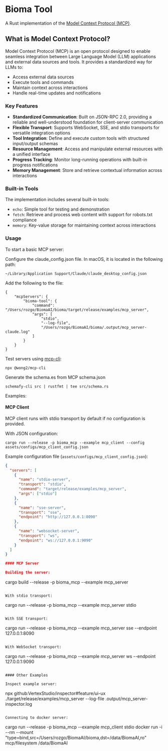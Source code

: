 # Bioma Tool

A Rust implementation of the [Model Context Protocol (MCP)](https://modelcontextprotocol.io).

## What is Model Context Protocol?

Model Context Protocol (MCP) is an open protocol designed to enable seamless integration between Large Language Model (LLM) applications and external data sources and tools. It provides a standardized way for LLMs to:

- Access external data sources
- Execute tools and commands
- Maintain context across interactions
- Handle real-time updates and notifications

### Key Features

- **Standardized Communication**: Built on JSON-RPC 2.0, providing a reliable and well-understood foundation for client-server communication
- **Flexible Transport**: Supports WebSocket, SSE, and stdio transports for versatile integration options
- **Tool Integration**: Define and execute custom tools with structured input/output schemas
- **Resource Management**: Access and manipulate external resources with a unified interface
- **Progress Tracking**: Monitor long-running operations with built-in progress notifications
- **Memory Management**: Store and retrieve contextual information across interactions

### Built-in Tools

The implementation includes several built-in tools:

- `echo`: Simple tool for testing and demonstration
- `fetch`: Retrieve and process web content with support for robots.txt compliance
- `memory`: Key-value storage for maintaining context across interactions

### Usage

To start a basic MCP server:

Configure the claude_config.json file. In macOS, it is located in the following path:

```
~/Library/Application Support/Claude/claude_desktop_config.json
```

Add the following to the file:

```
{
    "mcpServers": {
        "bioma-tool": {
            "command": "/Users/rozgo/BiomaAI/bioma/target/release/examples/mcp_server",
            "args": [
                "stdio",
                "--log-file",
                "/Users/rozgo/BiomaAI/bioma/.output/mcp_server-claude.log"
            ]
        }
    }
}
```

Test servers using [mcp-cli](https://github.com/wong2/mcp-cli):

```
npx @wong2/mcp-cli
```

Generate the schema.es from MCP schema.json

```
schemafy-cli src | rustfmt | tee src/schema.rs
```

Examples:

#### MCP Client

MCP client runs with stdio transport by default if no configuration is provided.

With JSON configuration:

```
cargo run --release -p bioma_mcp --example mcp_client --config assets/configs/mcp_client_config.json
```

Example configuration file (`assets/configs/mcp_client_config.json`):

```json
{
  "servers": [
    {
      "name": "stdio-server",
      "transport": "stdio",
      "command": "target/release/examples/mcp_server",
      "args": ["stdio"]
    },
    {
      "name": "sse-server",
      "transport": "sse",
      "endpoint": "http://127.0.0.1:8090"
    },
    {
      "name": "websocket-server",
      "transport": "ws",
      "endpoint": "ws://127.0.0.1:9090"
    }
  ]
}

#### MCP Server

Building the server:

```

cargo build --release -p bioma_mcp --example mcp_server

```

With stdio transport:

```

cargo run --release -p bioma_mcp --example mcp_server stdio

```

With SSE transport:

```

cargo run --release -p bioma_mcp --example mcp_server sse --endpoint 127.0.0.1:8090

```

With WebSocket transport:

```

cargo run --release -p bioma_mcp --example mcp_server ws --endpoint 127.0.0.1:9090

```

#### Other Examples

Inspect example server:

```

npx github:VertexStudio/inspector#feature/ui-ux ./target/release/examples/mcp_server --log-file .output/mcp_server-inspector.log

```

Connecting to docker server:

```

cargo run --release -p bioma_mcp --example mcp_client stdio docker run -i --rm --mount "type=bind,src=/Users/rozgo/BiomaAI/bioma,dst=/data/BiomaAI,ro" mcp/filesystem /data/BiomaAI

```

```
